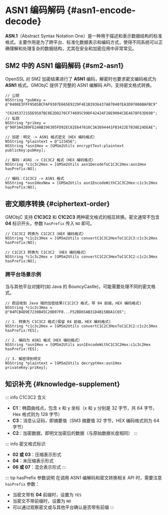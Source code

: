 # ASN1 编码解码 {#asn1-encode-decode}

**ASN.1**（Abstract Syntax Notation One）是一种用于描述和表示数据结构的标准格式。主要作用是为了跨平台、标准化数据表示和编码方式，使得不同系统可以正确理解和处理复杂的数据结构，尤其在安全和加密应用中非常常见。

## SM2 中的 ASN1 编码解码 {#sm2-asn1}

OpenSSL 对 SM2 加密结果进行了 **ASN1** 编码，解密时也要求密文编码格式为 **ASN1** 格式。GMObjC 提供了完整的 ASN1 编解码 API，支持密文格式转换。

```objc
// 公钥
NSString *pubKey = @"0408E3FFF9505BCFAF9307E665E9229F4E1B3936437A870407EA3D97886BAFBC9"
                    "C624537215DE9507BC0E2DD276CF74695C99DF42424F28E9004CDE4678F63D698";
// 私钥
NSString *prikey = @"90F3A42B9FE24AB196305FD92EC82E647616C3A3694441FB3422E7838E24DEAE";

// 加密：明文 -> ASN1 格式密文（HEX 编码格式）
NSString *plaintext = @"123456";
NSString *asn1Hex = [GMSm2Utils encryptText:plaintext publicKey:pubKey];

// 解码：ASN1 -> C1C3C2 格式（HEX 编码格式）
NSString *c1c3c2Hex = [GMSm2Utils asn1DecodeToC1C3C2Hex:asn1Hex hasPrefix:NO];

// 编码：C1C3C2 -> ASN1 格式
NSString *asn1HexNew = [GMSm2Utils asn1EncodeWithC1C3C2Hex:c1c3c2Hex hasPrefix:NO];
```

## 密文顺序转换 {#ciphertext-order}

GMObjC 支持 **C1C3C2** 和 **C1C2C3** 两种密文格式的相互转换。密文通常不包含 **04** 标识开头，参数 `hasPrefix` 传入 `NO` 即可。

```objc
// C1C3C2 转换为 C1C2C3（HEX 编码格式）
NSString *c1c2c3Hex = [GMSm2Utils convertC1C3C2HexToC1C2C3:c1c3c2Hex hasPrefix:NO];

// C1C2C3 转换为 C1C3C2 （HEX 编码格式）
NSString *c1c3c2Hex = [GMSm2Utils convertC1C2C3HexToC1C3C2:c1c2c3Hex hasPrefix:NO];
```

### 跨平台场景示例

当与其他平台对接时(如 Java 的 BouncyCastle)，可能需要处理不同的密文格式。

```objc
// 假设收到 Java 端的加密结果(C1C2C3 格式，带 04 前缀，HEX 编码格式)
NSString *c1c2c3Hex = @"04FCB4D9E7230B45C20D07F0...F52BD65AB31D4B15BDA1C65";

// 1. 转换为 C1C3C2 格式(保留 04 前缀，HEX 编码格式)
NSString *c1c3c2Hex = [GMSm2Utils convertC1C2C3HexToC1C3C2:c1c2c3Hex hasPrefix:YES];

// 2. 编码为 ASN1 格式（HEX 编码格式）
NSString *asn1Hex = [GMSm2Utils asn1EncodeWithC1C3C2Hex:c1c3c2Hex hasPrefix:YES];

// 3. 解密得到明文
NSString *plaintext = [GMSm2Utils decryptHex:asn1Hex privateKey:priKey];
```

## 知识补充 {#knowledge-supplement}

::: info C1C3C2 含义
- **C1**：椭圆曲线点，包含 x 和 y 坐标（x 和 y 分别是 32 字节，共 64 字节，Hex 格式则为 128 字节）
- **C3**：消息认证码，即摘要值（SM3 摘要值 32 字节，HEX 编码格式则为 64 字节）
- **C2**：加密数据，即明文加密后的数据（与原始数据长度相同）
:::

::: info 密文格式标识
- **02 或 03**：压缩表示形式
- **04**：未压缩表示形式
- **06 或 07**：混合表示形式
:::

::: tip hasPrefix 参数说明
在调用 ASN1 编解码和密文转换相关 API 时，需要注意 `hasPrefix` 参数：
- 当密文带有 **04** 前缀时，设置为 `YES`
- 当密文不带前缀时，设置为 `NO`
- 可以通过观察密文或与其他平台确认是否带有前缀
:::
